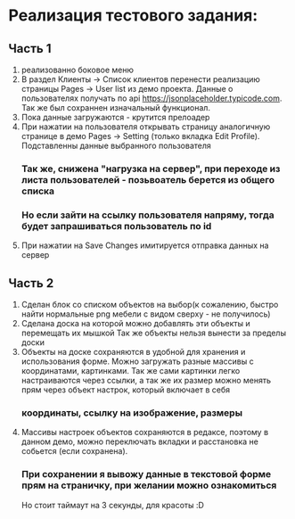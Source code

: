# Реализация тестового задания:
## Часть 1
1) реализованно боковое меню
2) В раздел Клиенты -> Список клиентов перенести реализацию страницы Pages -> User list из демо проекта.
   Данные о пользователях получать по api https://jsonplaceholder.typicode.com.
   Так же был сохраннен изначальный функционал.
4) Пока данные загружаются - крутится прелоадер
5) При нажатии на пользователя открывать страницу аналогичную странице в демо Pages -> Setting (только вкладка Edit Profile).
   Подставленны данные выбранного пользователя
   ### Так же, снижена "нагрузка на сервер", при переходе из листа пользователей - позьвоатель берется из общего списка
   ### Но если зайти на ссылку пользователя напряму, тогда будет запрашиваться пользователь по id
6) При нажатии на Save Changes имитируется отправка данных на сервер

## Часть 2
1) Сделан блок со списком объектов на выбор(к сожалению, быстро найти нормальные png мебели с видом сверху - не получилось)
2) Сделана доска на которой можно добавлять эти объекты и перемещать их мышкой
   Так же объекты нельзя вынести за пределы доски
4) Объекты на доске сохраняются в удобной для хранения и использования форме. Можно загружать разные массивы с координатами, картинками.
   Так же сами картинки легко настраиваются через ссылки, а так же их размер можно менять прям через объект настрок, который включает в себя
   ### координаты, ссылку на изображение, размеры
5) Массивы настроек объектов сохраняются в редаксе, поэтому в данном демо, можно переключать вкладки и расстановка не собьется (если сохранена).
   ### При сохранении я вывожу данные в текстовой форме прям на страничку, при желании можно ознакомиться
   Но стоит таймаут на 3 секунды, для красоты :D 
